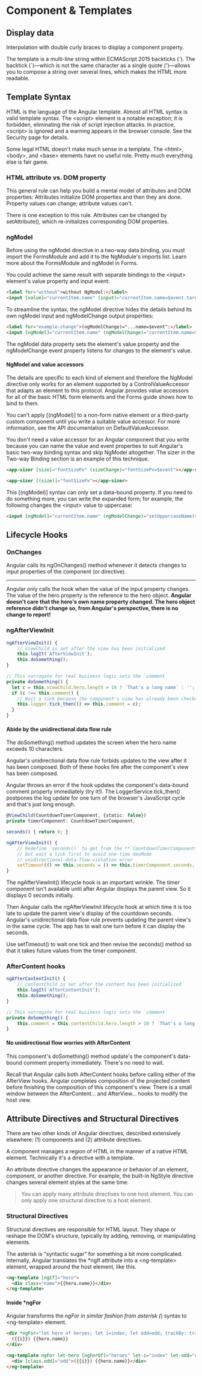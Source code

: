 # Component & Templates

## Display data

Interpolation with double curly braces to display a component property.

The template is a multi-line string within ECMAScript 2015 backticks (\`). The backtick (\`)—which is not the same character as a single quote (')—allows you to compose a string over several lines, which makes the HTML more readable.

## Template Syntax

HTML is the language of the Angular template. Almost all HTML syntax is valid template syntax. The \<script> element is a notable exception; it is forbidden, eliminating the risk of script injection attacks. In practice, \<script> is ignored and a warning appears in the browser console. See the Security page for details.

Some legal HTML doesn't make much sense in a template. The \<html>, \<body>, and \<base> elements have no useful role. Pretty much everything else is fair game.

### HTML attribute vs. DOM property

This general rule can help you build a mental model of attributes and DOM properties: Attributes initialize DOM properties and then they are done. Property values can change; attribute values can't.

There is one exception to this rule. Attributes can be changed by setAttribute(), which re-initializes corresponding DOM properties.

### ngModel

Before using the ngModel directive in a two-way data binding, you must import the FormsModule and add it to the NgModule's imports list. Learn more about the FormsModule and ngModel in Forms.

You could achieve the same result with separate bindings to the \<input> element's value property and input event:

``` html
<label for="without">without NgModel:</label>
<input [value]="currentItem.name" (input)="currentItem.name=$event.target.value" id="without">
```

To streamline the syntax, the ngModel directive hides the details behind its own ngModel input and ngModelChange output properties:

``` html
<label for="example-change">(ngModelChange)="...name=$event":</label>
<input [ngModel]="currentItem.name" (ngModelChange)="currentItem.name=$event" id="example-change">
```

The ngModel data property sets the element's value property and the ngModelChange event property listens for changes to the element's value.

#### NgModel and value accessors

The details are specific to each kind of element and therefore the NgModel directive only works for an element supported by a ControlValueAccessor that adapts an element to this protocol. Angular provides value accessors for all of the basic HTML form elements and the Forms guide shows how to bind to them.

You can't apply [(ngModel)] to a non-form native element or a third-party custom component until you write a suitable value accessor. For more information, see the API documentation on DefaultValueAccessor.

You don't need a value accessor for an Angular component that you write because you can name the value and event properties to suit Angular's basic two-way binding syntax and skip NgModel altogether. The sizer in the Two-way Binding section is an example of this technique.

``` html
<app-sizer [size]="fontSizePx" (sizeChange)="fontSizePx=$event"></app-sizer>

<app-sizer [(size)]="fontSizePx"></app-sizer>
```

This [(ngModel)] syntax can only set a data-bound property. If you need to do something more, you can write the expanded form; for example, the following changes the \<input> value to uppercase:

``` html
<input [ngModel]="currentItem.name" (ngModelChange)="setUppercaseName($event)" id="example-uppercase">
```


## Lifecycle Hooks

### OnChanges

Angular calls its ngOnChanges() method whenever it detects changes to input properties of the component (or directive).
****
Angular only calls the hook when the value of the input property changes. The value of the hero property is the reference to the hero object. **Angular doesn't care that the hero's own name property changed. The hero object reference didn't change so, from Angular's perspective, there is no change to report!**

### ngAfterViewInit

``` typescript
ngAfterViewInit() {
    // viewChild is set after the view has been initialized
    this.logIt('AfterViewInit');
    this.doSomething();
}

// This surrogate for real business logic sets the `comment`
private doSomething() {
  let c = this.viewChild.hero.length > 10 ? `That's a long name` : '';
  if (c !== this.comment) {
    // Wait a tick because the component's view has already been checked
    this.logger.tick_then(() => this.comment = c);
  }
}
```

#### Abide by the unidirectional data flow rule

The doSomething() method updates the screen when the hero name exceeds 10 characters.

Angular's unidirectional data flow rule forbids updates to the view after it has been composed. Both of these hooks fire after the component's view has been composed.

Angular throws an error if the hook updates the component's data-bound comment property immediately (try it!). The LoggerService.tick_then() postpones the log update for one turn of the browser's JavaScript cycle and that's just long enough.

``` typescript
@ViewChild(CountdownTimerComponent, {static: false})
private timerComponent: CountdownTimerComponent;

seconds() { return 0; }

ngAfterViewInit() {
    // Redefine `seconds()` to get from the **`CountdownTimerComponent**.seconds` ...
    // but wait a tick first to avoid one-time devMode
    // unidirectional-data-flow-violation error
    setTimeout(() => this.seconds = () => this.timerComponent.seconds, 0);
}
```

The ngAfterViewInit() lifecycle hook is an important wrinkle. The timer component isn't available until after Angular displays the parent view. So it displays 0 seconds initially.

Then Angular calls the ngAfterViewInit lifecycle hook at which time it is too late to update the parent view's display of the countdown seconds. Angular's unidirectional data flow rule prevents updating the parent view's in the same cycle. The app has to wait one turn before it can display the seconds.

Use setTimeout() to wait one tick and then revise the seconds() method so that it takes future values from the timer component.

### AfterContent hooks

``` typescript
ngAfterContentInit() {
    // contentChild is set after the content has been initialized
    this.logIt('AfterContentInit');
    this.doSomething();
}

// This surrogate for real business logic sets the `comment`
private doSomething() {
    this.comment = this.contentChild.hero.length > 10 ? `That's a long name` : '';
}
```

#### No unidirectional flow worries with AfterContent

This component's doSomething() method update's the component's data-bound comment property immediately. There's no need to wait.

Recall that Angular calls both AfterContent hooks before calling either of the AfterView hooks. Angular completes composition of the projected content before finishing the composition of this component's view. There is a small window between the AfterContent... and AfterView... hooks to modify the host view.

## Attribute Directives and Structural Directives

There are two other kinds of Angular directives, described extensively elsewhere: (1) components and (2) attribute directives.

A component manages a region of HTML in the manner of a native HTML element. Technically it's a directive with a template.

An attribute directive changes the appearance or behavior of an element, component, or another directive. For example, the built-in NgStyle directive changes several element styles at the same time.

>You can apply many attribute directives to one host element. You can only apply one structural directive to a host element.

### Structural Directives

Structural directives are responsible for HTML layout. They shape or reshape the DOM's structure, typically by adding, removing, or manipulating elements.

The asterisk is "syntactic sugar" for something a bit more complicated. Internally, Angular translates the *ngIf attribute into a \<ng-template> element, wrapped around the host element, like this.

``` html
<ng-template [ngIf]="hero">
  <div class="name">{{hero.name}}</div>
</ng-template>
```

#### Inside *ngFor

Angular transforms the *ngFor in similar fashion from asterisk (*) syntax to \<ng-template> element.

``` html
<div *ngFor="let hero of heroes; let i=index; let odd=odd; trackBy: trackById" [class.odd]="odd">
  ({{i}}) {{hero.name}}
</div>

<ng-template ngFor let-hero [ngForOf]="heroes" let-i="index" let-odd="odd" [ngForTrackBy]="trackById">
  <div [class.odd]="odd">({{i}}) {{hero.name}}</div>
</ng-template>
```
